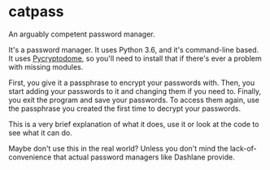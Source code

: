 # catpass
An arguably competent password manager.

It's a password manager.
It uses Python 3.6, and it's command-line based.
It uses <a href="https://pypi.org/project/pycryptodome/">Pycryptodome</a>, so you'll need to install that if there's ever a problem with missing modules.

First, you give it a passphrase to encrypt your passwords with.
Then, you start adding your passwords to it and changing them if you need to.
Finally, you exit the program and save your passwords.
To access them again, use the passphrase you created the first time to decrypt your passwords.

This is a very brief explanation of what it does, use it or look at the code to see what it can do.

Maybe don't use this in the real world?
Unless you don't mind the lack-of-convenience that actual password managers like Dashlane provide.
